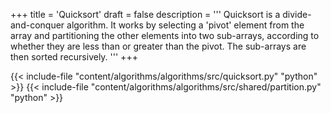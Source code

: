 +++
title = 'Quicksort'
draft = false
description =  '''
Quicksort is a divide-and-conquer algorithm. It works by selecting a 'pivot'
element from the array and partitioning the other elements into two sub-arrays,
according to whether they are less than or greater than the pivot. The
sub-arrays are then sorted recursively.
'''
+++

{{< include-file "content/algorithms/algorithms/src/quicksort.py" "python" >}}
{{< include-file "content/algorithms/algorithms/src/shared/partition.py" "python" >}}
